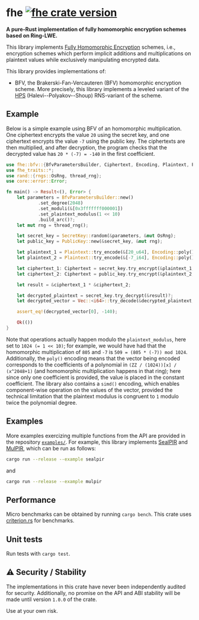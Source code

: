 # fhe [![fhe crate version](https://img.shields.io/crates/v/fhe.svg)](https://crates.io/crates/fhe)

**A pure-Rust implementation of fully homomorphic encryption schemes based on Ring-LWE.**

This library implements [Fully Homomorphic Encryption](https://en.wikipedia.org/wiki/Homomorphic_encryption#Fully_homomorphic_encryption) schemes, i.e., encryption schemes which perform implicit additions and multiplications on plaintext values while exclusively manipulating encrypted data.

This library provides implementations of:

* BFV, the Brakerski-Fan-Vercauteren (BFV) homomorphic encryption scheme.
More precisely, this library implements a leveled variant of the [HPS](https://eprint.iacr.org/2018/117) (Halevi--Polyakov--Shoup) RNS-variant of the scheme.

## Example

Below is a simple example using BFV of an homomorphic multiplication.
One ciphertext encrypts the value `20` using the secret key, and one ciphertext encrypts the value `-7` using the public key. The ciphertexts are then multiplied, and after decryption, the program checks that the decrypted value has `20 * (-7) = -140` in the first coefficient.

```rust
use fhe::bfv::{BfvParametersBuilder, Ciphertext, Encoding, Plaintext, PublicKey, SecretKey};
use fhe_traits::*;
use rand::{rngs::OsRng, thread_rng};
use core::error::Error;

fn main() -> Result<(), Error> {
    let parameters = BfvParametersBuilder::new()
            .set_degree(2048)
            .set_moduli(&[0x3fffffff000001])
            .set_plaintext_modulus(1 << 10)
            .build_arc()?;
    let mut rng = thread_rng();

    let secret_key = SecretKey::random(&parameters, &mut OsRng);
    let public_key = PublicKey::new(&secret_key, &mut rng);

    let plaintext_1 = Plaintext::try_encode(&[20_u64], Encoding::poly(), &parameters)?;
    let plaintext_2 = Plaintext::try_encode(&[-7_i64], Encoding::poly(), &parameters)?;

    let ciphertext_1: Ciphertext = secret_key.try_encrypt(&plaintext_1, &mut rng)?;
    let ciphertext_2: Ciphertext = public_key.try_encrypt(&plaintext_2, &mut rng)?;

    let result = &ciphertext_1 * &ciphertext_2;

    let decrypted_plaintext = secret_key.try_decrypt(&result)?;
    let decrypted_vector = Vec::<i64>::try_decode(&decrypted_plaintext, Encoding::poly())?;

    assert_eq!(decrypted_vector[0], -140);

    Ok(())
}
```

Note that operations actually happen modulo the `plaintext_modulus`, here set to `1024 (= 1 << 10)`; for example, we would have had that the homomorphic multiplication of `805` and `-7` is `509 = (805 * (-7)) mod 1024`. Additionally, the `poly()` encoding means that the vector being encoded corresponds to the coefficients of a polynomial in `(ZZ / (1024))[x] / (x^2048+1)` (and homomorphic multiplication happens in that ring); here since only one coefficient is provided, the value is placed in the constant coefficient. The library also contains a `simd()` encoding, which enables component-wise operation on the values of the vector, provided the technical limitation that the plaintext modulus is congruent to `1` modulo twice the polynomial degree.

## Examples

More examples exercizing multiple functions from the API are provided in the repository [`examples/`](./examples/). For example, this library implements [SealPIR](https://eprint.iacr.org/2017/1142) and [MulPIR](https://eprint.iacr.org/2019/1483), which can be run as follows:

```bash
cargo run --release --example sealpir
```

and

```bash
cargo run --release --example mulpir
```

## Performance

Micro benchmarks can be obtained by running `cargo bench`. This crate uses [criterion.rs](https://criterion.rs) for benchmarks.

## Unit tests

Run tests with `cargo test`.

## ⚠️ Security / Stability

The implementations in this crate have never been independently audited for security.
Additionally, no promise on the API and ABI stability will be made until version `1.0.0` of the crate.

Use at your own risk.
